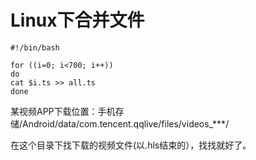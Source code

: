 Linux下合并文件
==
```
#!/bin/bash

for ((i=0; i<700; i++))
do 
cat $i.ts >> all.ts
done
```
某视频APP下载位置：手机存储/Android/data/com.tencent.qqlive/files/videos_***/

在这个目录下找下载的视频文件(以.hls结束的），找找就好了。